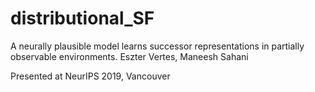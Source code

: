 # distributional_SF

A neurally plausible model learns successor representations in partially observable environments.
Eszter Vertes, Maneesh Sahani

Presented at NeurIPS 2019, Vancouver


